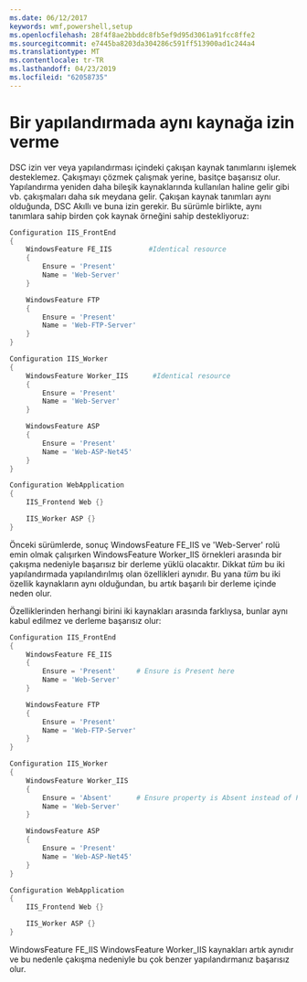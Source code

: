 ```yaml
---
ms.date: 06/12/2017
keywords: wmf,powershell,setup
ms.openlocfilehash: 28f4f8ae2bbddc8fb5ef9d95d3061a91fcc8ffe2
ms.sourcegitcommit: e7445ba8203da304286c591ff513900ad1c244a4
ms.translationtype: MT
ms.contentlocale: tr-TR
ms.lasthandoff: 04/23/2019
ms.locfileid: "62058735"
---
```

# <a name="allowing-for-identical-duplicate-resources-in-a-configuration"></a>Bir yapılandırmada aynı kaynağa izin verme

DSC izin ver veya yapılandırması içindeki çakışan kaynak tanımlarını işlemek desteklemez. Çakışmayı çözmek çalışmak yerine, basitçe başarısız olur. Yapılandırma yeniden daha bileşik kaynaklarında kullanılan haline gelir gibi vb. çakışmaları daha sık meydana gelir. Çakışan kaynak tanımları aynı olduğunda, DSC Akıllı ve buna izin gerekir. Bu sürümle birlikte, aynı tanımlara sahip birden çok kaynak örneğini sahip destekliyoruz:

```powershell
Configuration IIS_FrontEnd
{
    WindowsFeature FE_IIS         #Identical resource
    {
        Ensure = 'Present'
        Name = 'Web-Server'
    }

    WindowsFeature FTP
    {
        Ensure = 'Present'
        Name = 'Web-FTP-Server'
    }
}

Configuration IIS_Worker
{
    WindowsFeature Worker_IIS      #Identical resource
    {
        Ensure = 'Present'
        Name = 'Web-Server'
    }

    WindowsFeature ASP
    {
        Ensure = 'Present'
        Name = 'Web-ASP-Net45'
    }
}

Configuration WebApplication
{
    IIS_Frontend Web {}

    IIS_Worker ASP {}
}
```

Önceki sürümlerde, sonuç WindowsFeature FE_IIS ve 'Web-Server' rolü emin olmak çalışırken WindowsFeature Worker_IIS örnekleri arasında bir çakışma nedeniyle başarısız bir derleme yüklü olacaktır. Dikkat *tüm* bu iki yapılandırmada yapılandırılmış olan özellikleri aynıdır. Bu yana *tüm* bu iki özellik kaynakların aynı olduğundan, bu artık başarılı bir derleme içinde neden olur.

Özelliklerinden herhangi birini iki kaynakları arasında farklıysa, bunlar aynı kabul edilmez ve derleme başarısız olur:

```powershell
Configuration IIS_FrontEnd
{
    WindowsFeature FE_IIS
    {
        Ensure = 'Present'     # Ensure is Present here
        Name = 'Web-Server'
    }

    WindowsFeature FTP
    {
        Ensure = 'Present'
        Name = 'Web-FTP-Server'
    }
}

Configuration IIS_Worker
{
    WindowsFeature Worker_IIS
    {
        Ensure = 'Absent'      # Ensure property is Absent instead of Present
        Name = 'Web-Server'
    }

    WindowsFeature ASP
    {
        Ensure = 'Present'
        Name = 'Web-ASP-Net45'
    }
}

Configuration WebApplication
{
    IIS_Frontend Web {}

    IIS_Worker ASP {}
}
```

WindowsFeature FE_IIS WindowsFeature Worker_IIS kaynakları artık aynıdır ve bu nedenle çakışma nedeniyle bu çok benzer yapılandırmanız başarısız olur.
